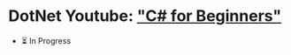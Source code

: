 # **DotNet Youtube:** ["C# for Beginners"](https://www.youtube.com/playlist?list=PLdo4fOcmZ0oULFjxrOagaERVAMbmG20Xe)
  - ⏳ In Progress